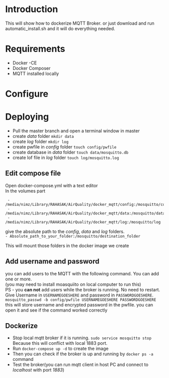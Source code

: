 # Introduction
This will show how to dockerize MQTT Broker. or just download and run automatic_install.sh and it will do everything needed.

# Requirements
* Docker -CE
* Docker Composer
* MQTT installed locally

# Configure

# Deploying
* Pull the master branch and open a terminal window in master
* create *data* folder `mkdir data`
* create *log* folder `mkdir log`
* create pwfile in *config* folder `touch config/pwfile`
* create database in *data* folder `touch data/mosquitto.db`
* create lof file in *log* folder `touch log/mosquitto.log`
## Edit compose file
Open docker-compose.yml with a text editor<br/>
In the volumes part
``` 
 - /media/nimz/Library/RAHASAK/AirQuality/docker_mqtt/config:/mosquitto/config
 - /media/nimz/Library/RAHASAK/AirQuality/docker_mqtt/data:/mosquitto/data
 - /media/nimz/Library/RAHASAK/AirQuality/docker_mqtt/log:/mosquitto/log
```
give the absolute path to the *config*, *data* and *log* folders.<br/>
`- Absolute_path_to_your_folder:/mosquitto/destination_folder`

This will mount those folders in the docker image we create

## Add username and password
you can add users to the MQTT with the following command. You can add one or more.<br/>
(you may need to install moasquiito on local computer to run this)<br/>
PS - you **can not** add users while the broker is running. No need to restart.<br/>
Give Username in `USERNAMEGOESHERE` and password in `PASSWORDGOESHERE`.<br/>
`mosquitto_passwd -b config/pwfile USERNAMEGOESHERE PASSWORDGOESHERE`<br/>
this will store username and encrypted password in the pwfile. you can open it and see if the command worked correctly

## Dockerize
* Stop local mqtt broker if it is running. `sudo service mosquitto stop` Because this will conflict with local 1883 port.
* Run `docker-compose up -d` to create the image
* Then you can check if the broker is up and running by `docker ps -a` command
* Test the broker(you can run mqtt client in host PC and connect to *localhost* with port *1883*)
